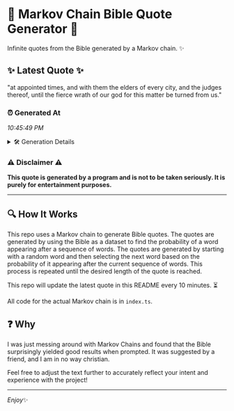 # 📖 Markov Chain Bible Quote Generator 📖

Infinite quotes from the Bible generated by a Markov chain. ✨

## ✨ Latest Quote ✨
"at appointed times, and with them the elders of every city, and the judges thereof, until the fierce wrath of our god for this matter be turned from us."

### ⏰ Generated At
*10:45:49 PM*

<details>
    <summary>🛠️ Generation Details</summary>
    <p>
        <strong>🌱 Seed:</strong> at<br>
        <strong>🔄 Iterations:</strong> 28<br>
        <strong>📜 Context History:</strong><br>[ at ]: appointed<br>[ at, appointed ]: times,<br>[ at, appointed, times, ]: and<br>[ at, appointed, times,, and ]: with<br>[ at, appointed, times,, and, with ]: them<br>[ at, appointed, times,, and, with, them ]: the<br>[ appointed, times,, and, with, them, the ]: elders<br>[ times,, and, with, them, the, elders ]: of<br>[ and, with, them, the, elders, of ]: every<br>[ with, them, the, elders, of, every ]: city,<br>[ them, the, elders, of, every, city, ]: and<br>[ the, elders, of, every, city,, and ]: the<br>[ elders, of, every, city,, and, the ]: judges<br>[ of, every, city,, and, the, judges ]: thereof,<br>[ every, city,, and, the, judges, thereof, ]: until<br>[ city,, and, the, judges, thereof,, until ]: the<br>[ and, the, judges, thereof,, until, the ]: fierce<br>[ the, judges, thereof,, until, the, fierce ]: wrath<br>[ judges, thereof,, until, the, fierce, wrath ]: of<br>[ thereof,, until, the, fierce, wrath, of ]: our<br>[ until, the, fierce, wrath, of, our ]: god<br>[ the, fierce, wrath, of, our, god ]: for<br>[ fierce, wrath, of, our, god, for ]: this<br>[ wrath, of, our, god, for, this ]: matter<br>[ of, our, god, for, this, matter ]: be<br>[ our, god, for, this, matter, be ]: turned<br>[ god, for, this, matter, be, turned ]: from<br>[ for, this, matter, be, turned, from ]: us.<br>
    </p>
</details>

### ⚠️ Disclaimer ⚠️
**This quote is generated by a program and is not to be taken seriously. It is purely for entertainment purposes.**

---

## 🔍 How It Works

This repo uses a Markov chain to generate Bible quotes. The quotes are generated by using the Bible as a dataset to find the probability of a word appearing after a sequence of words. The quotes are generated by starting with a random word and then selecting the next word based on the probability of it appearing after the current sequence of words. This process is repeated until the desired length of the quote is reached.

This repo will update the latest quote in this README every 10 minutes. ⏳

All code for the actual Markov chain is in `index.ts`.

## ❓ Why

I was just messing around with Markov Chains and found that the Bible surprisingly yielded good results when prompted. 
It was suggested by a friend, and I am in no way christian.

Feel free to adjust the text further to accurately reflect your intent and experience with the project!

---

*Enjoy*✨
